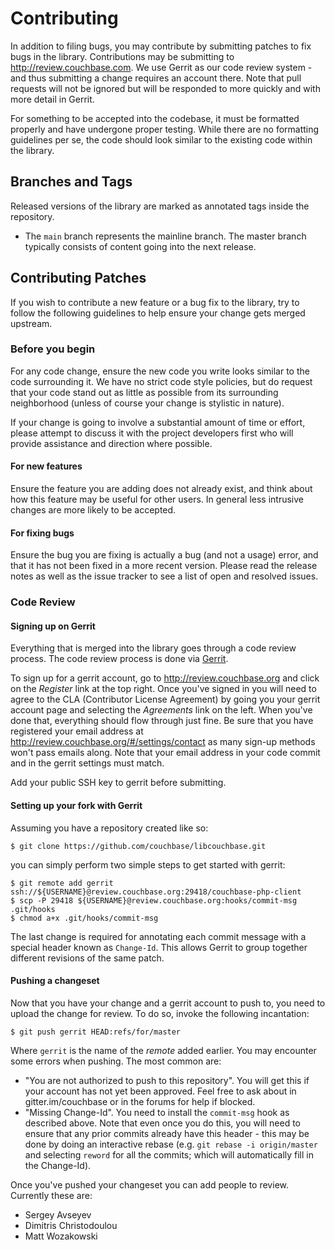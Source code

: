 # Contributing

In addition to filing bugs, you may contribute by submitting patches to fix bugs in the library. Contributions may be
submitting to <http://review.couchbase.com>.  We use Gerrit as our code review system - and thus submitting a change
requires an account there. Note that pull requests will not be ignored
but will be responded to more quickly and with more detail in Gerrit.

For something to be accepted into the codebase, it must be formatted properly and have undergone proper testing. While
there are no formatting guidelines per se, the code should look similar to the existing code within the library.

## Branches and Tags

Released versions of the library are marked as annotated tags inside the repository.

* The `main` branch represents the mainline branch. The master branch typically consists of content going into the
  next release.

## Contributing Patches

If you wish to contribute a new feature or a bug fix to the library, try to follow the following guidelines to help
ensure your change gets merged upstream.

### Before you begin

For any code change, ensure the new code you write looks similar to the code surrounding it. We have no strict code
style policies, but do request that your code stand out as little as possible from its surrounding neighborhood (unless
of course your change is stylistic in nature).

If your change is going to involve a substantial amount of time or effort, please attempt to discuss it with the project
developers first who will provide assistance and direction where possible.

#### For new features

Ensure the feature you are adding does not already exist, and think about how this feature may be useful for other
users. In general less intrusive changes are more likely to be accepted.

#### For fixing bugs

Ensure the bug you are fixing is actually a bug (and not a usage) error, and that it has not been fixed in a more recent
version. Please read the release notes as well as the issue tracker to see a list of open and resolved issues.

### Code Review

#### Signing up on Gerrit

Everything that is merged into the library goes through a code review process.  The code review process is done via
[Gerrit](http://review.couchbase.org).

To sign up for a gerrit account, go to http://review.couchbase.org and click on the _Register_ link at the top
right. Once you've signed in you will need to agree to the CLA (Contributor License Agreement) by going you your gerrit
account page and selecting the _Agreements_ link on the left. When
you've done that, everything should flow through just fine.  Be sure
that you have registered your email address at
http://review.couchbase.org/#/settings/contact as many sign-up methods
won't pass emails along.  Note that your email address in your code
commit and in the gerrit settings must match.

Add your public SSH key to gerrit before submitting.

#### Setting up your fork with Gerrit

Assuming you have a repository created like so:

```
$ git clone https://github.com/couchbase/libcouchbase.git
```

you can simply perform two simple steps to get started with gerrit:

```
$ git remote add gerrit ssh://${USERNAME}@review.couchbase.org:29418/couchbase-php-client
$ scp -P 29418 ${USERNAME}@review.couchbase.org:hooks/commit-msg .git/hooks
$ chmod a+x .git/hooks/commit-msg
```

The last change is required for annotating each commit message with a special header known as `Change-Id`. This allows
Gerrit to group together different revisions of the same patch.

#### Pushing a changeset

Now that you have your change and a gerrit account to push to, you need to upload the change for review. To do so,
invoke the following incantation:

```
$ git push gerrit HEAD:refs/for/master
```

Where `gerrit` is the name of the _remote_ added earlier. You may encounter some errors when pushing. The most common
are:

* "You are not authorized to push to this repository". You will get
  this if your account has not yet been approved.  Feel free to ask
  about in gitter.im/couchbase or in the forums for help if blocked.
* "Missing Change-Id". You need to install the `commit-msg` hook as described above.  Note that even once you do this,
  you will need to ensure that any prior commits already have this header - this may be done by doing an interactive
  rebase (e.g.  `git rebase -i origin/master` and selecting `reword` for all the commits; which will automatically fill
  in the Change-Id).


Once you've pushed your changeset you can add people to review. Currently these are:

* Sergey Avseyev
* Dimitris Christodoulou
* Matt Wozakowski
